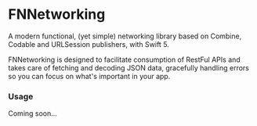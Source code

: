 # FNNetworking


A modern functional, (yet simple) networking library based on Combine, Codable and URLSession publishers, with Swift 5.

FNNetworking is designed to facilitate consumption of RestFul APIs and takes care of fetching and decoding JSON data, gracefully handling errors so you can focus on what's important in your app.

### Usage

Coming soon...
